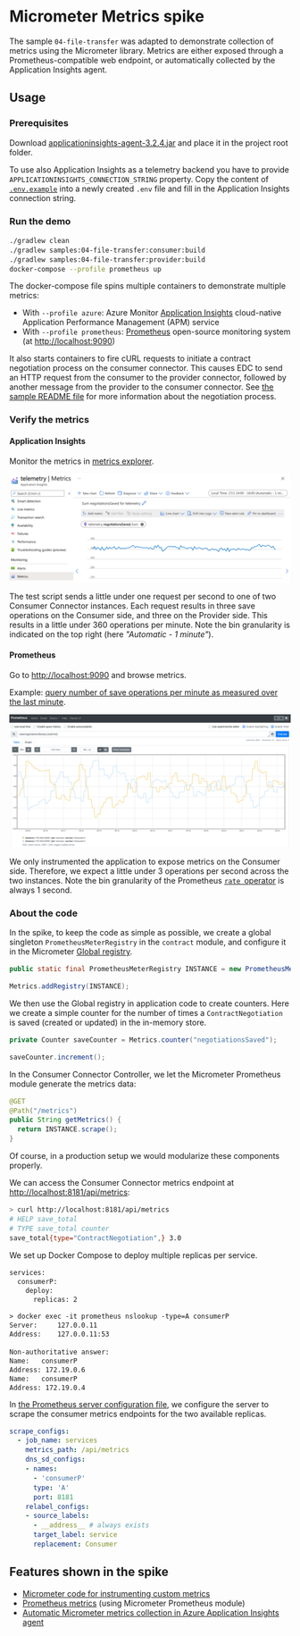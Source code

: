 # Micrometer Metrics spike

The sample `04-file-transfer` was adapted to demonstrate collection of metrics using the Micrometer library. Metrics are either exposed through a Prometheus-compatible web endpoint, or automatically collected by the Application Insights agent.

## Usage

### Prerequisites

Download [applicationinsights-agent-3.2.4.jar](https://docs.microsoft.com/en-us/azure/azure-monitor/app/java-in-process-agent#download-the-jar-file) and place it in the project root folder.

To use also Application Insights as a telemetry backend you have to provide `APPLICATIONINSIGHTS_CONNECTION_STRING` property. Copy the content of [`.env.example`](./.env.example) into a newly created `.env` file and fill in the Application Insights connection string.

### Run the demo

```bash
./gradlew clean
./gradlew samples:04-file-transfer:consumer:build
./gradlew samples:04-file-transfer:provider:build
docker-compose --profile prometheus up
```

The docker-compose file spins multiple containers to demonstrate multiple metrics:
- With `--profile azure`: Azure Monitor [Application Insights](https://docs.microsoft.com/azure/azure-monitor/app/app-insights-overview) cloud-native Application Performance Management (APM) service
- With `--profile prometheus`:  [Prometheus](https://prometheus.io/) open-source monitoring system (at [http://localhost:9090](http://localhost:9090))

It also starts containers to fire cURL requests to initiate a contract negotiation process on the consumer connector. This causes EDC to send an HTTP request from the consumer to the provider connector, followed by another message from the provider to the consumer connector. See [the sample README file](samples/04-file-transfer//README.md) for more information about the negotiation process.

### Verify the metrics

#### Application Insights

Monitor the metrics in [metrics explorer](https://docs.microsoft.com/en-us/azure/azure-monitor/essentials/metrics-getting-started).

![App Insights metric](.attachments/app_insights.png)

The test script sends a little under one request per second to one of two Consumer Connector instances. Each request results in three save operations on the Consumer side, and three on the Provider side. This results in a little under 360 operations per minute. Note the bin granularity is indicated on the top right (here *"Automatic - 1 minute"*).

#### Prometheus

Go to [http://localhost:9090](http://localhost:9090) and browse metrics.

Example: [query number of save operations per minute as measured over the last minute](http://localhost:9090/graph?g0.expr=rate(negotiationsSaved_total%5B1m%5D)&g0.tab=0&g0.stacked=0&g0.show_exemplars=0&g0.range_input=15m).

![Prometheus metric](.attachments/prometheus.png)

We only instrumented the application to expose metrics on the Consumer side. Therefore, we expect a little under 3 operations per second across the two instances. Note the bin granularity of the Prometheus [`rate `operator](https://prometheus.io/docs/prometheus/latest/querying/functions/#rate) is always 1 second.

### About the code

In the spike, to keep the code as simple as possible, we create a global singleton `PrometheusMeterRegistry` in the `contract` module, and configure it in the Micrometer [Global registry](https://micrometer.io/docs/concepts#_global_registry).

```java
public static final PrometheusMeterRegistry INSTANCE = new PrometheusMeterRegistry(PrometheusConfig.DEFAULT);
```

```java
Metrics.addRegistry(INSTANCE);
```

We then use the Global registry in application code to create counters. Here we create a simple counter for the number of times a `ContractNegotiation` is saved (created or updated) in the in-memory store.

```java
private Counter saveCounter = Metrics.counter("negotiationsSaved");
```

```java
saveCounter.increment();
```

In the Consumer  Connector Controller, we let the Micrometer Prometheus module generate the metrics data:

```java
@GET
@Path("/metrics")
public String getMetrics() {
  return INSTANCE.scrape();
}
```

Of course, in a production setup we would modularize these components properly.

We can access the Consumer Connector metrics endpoint at [http://localhost:8181/api/metrics](http://localhost:8181/api/metrics):

```sh
> curl http://localhost:8181/api/metrics
# HELP save_total  
# TYPE save_total counter
save_total{type="ContractNegotiation",} 3.0
```

We set up Docker Compose to deploy multiple replicas per service.

```
services:
  consumerP:
    deploy:
      replicas: 2
```

```
> docker exec -it prometheus nslookup -type=A consumerP
Server:		127.0.0.11
Address:	127.0.0.11:53

Non-authoritative answer:
Name:	consumerP
Address: 172.19.0.6
Name:	consumerP
Address: 172.19.0.4
```

In [the Prometheus server configuration file](prometheus/prometheus.yml), we configure the server to scrape the consumer metrics endpoints for the two available replicas.

```yaml
scrape_configs:
  - job_name: services
    metrics_path: /api/metrics
    dns_sd_configs:
    - names:
      - 'consumerP'
      type: 'A'
      port: 8181
    relabel_configs:
    - source_labels:
      - __address__ # always exists
      target_label: service
      replacement: Consumer
```

## Features shown in the spike

- [Micrometer code for instrumenting custom metrics](https://micrometer.io/docs/concepts)
- [Prometheus metrics](https://micrometer.io/docs/registry/prometheus) (using Micrometer Prometheus module)
- [Automatic Micrometer metrics collection in Azure Application Insights agent](https://docs.microsoft.com/azure/azure-monitor/app/java-in-process-agent#send-custom-metrics-by-using-micrometer)
